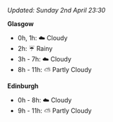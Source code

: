 *Updated: Sunday 2nd April 23:30*

**Glasgow**

* 0h, 1h: :cloud: Cloudy
* 2h: :umbrella: Rainy
* 3h - 7h: :cloud: Cloudy
* 8h - 11h: :partly_sunny: Partly Cloudy

**Edinburgh**

* 0h - 8h: :cloud: Cloudy
* 9h - 11h: :partly_sunny: Partly Cloudy
